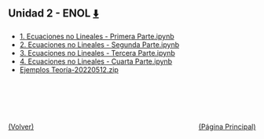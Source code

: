 
<html>
<body>
<h2>Unidad 2 - ENOL <a href="https://downgit.github.io/#/home?url=https://github.com/Apuntes-FIUBA/Apuntes-Electronica/tree/main/95 - Computación/9504 - Analisis Numerico I/Comision Schwarz-Sosa/Clases Practica/Unidad 2 - ENOL" style="font-size:20px">  ⬇️ </a></h2>
<ul>
    <li><a href="1. Ecuaciones no Lineales - Primera Parte.ipynb">1. Ecuaciones no Lineales - Primera Parte.ipynb</a></li>
    <li><a href="2. Ecuaciones no Lineales - Segunda Parte.ipynb">2. Ecuaciones no Lineales - Segunda Parte.ipynb</a></li>
    <li><a href="3. Ecuaciones no Lineales - Tercera Parte.ipynb">3. Ecuaciones no Lineales - Tercera Parte.ipynb</a></li>
    <li><a href="4. Ecuaciones no Lineales - Cuarta Parte.ipynb">4. Ecuaciones no Lineales - Cuarta Parte.ipynb</a></li>
    <li><a href="Ejemplos Teoría-20220512.zip">Ejemplos Teoría-20220512.zip</a></li>
</ul>
</body>
</html>















<br><br><br><br><br><a href="../" style="float: left">(Volver)</a> <a href="https://apuntes-fiuba.github.io/Apuntes-Electronica" style="float: right">(Página Principal)</a>
